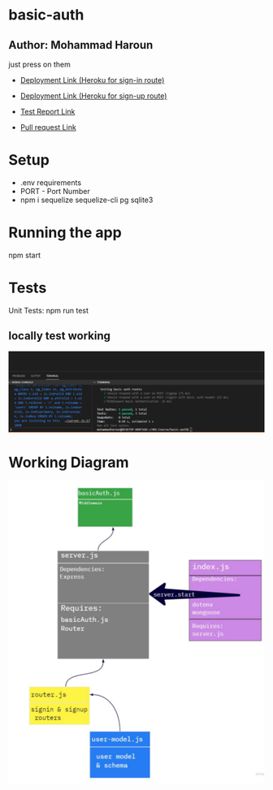 # basic-auth


## Author: Mohammad Haroun
just press on them 
* [Deployment Link (Heroku for sign-in route) ](https://haroun-api-server.herokuapp.com/food)

* [Deployment Link (Heroku for sign-up route) ](https://haroun-api-server.herokuapp.com/clothes)
* [Test Report Link ](https://github.com/Mohammad-Haroun-97/api-server/actions)
* [Pull request Link ](https://github.com/Mohammad-Haroun-97/api-server/pull/2)
# Setup
* .env requirements
* PORT - Port Number
* npm i sequelize sequelize-cli pg sqlite3
# Running the app
npm start

# Tests
Unit Tests: npm run test
## locally test working
![](Locally-test-lab06.PNG)

# Working Diagram 

![](umllab06.PNG)